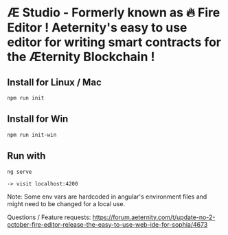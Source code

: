 # Æ Studio - Formerly known as 🔥 Fire Editor ! Aeternity's easy to use editor for writing smart contracts for the Æternity Blockchain !

## Install for Linux / Mac

```npm run init```


## Install for Win

```npm run init-win```

## Run with

```ng serve```

```-> visit localhost:4200 ```

Note: Some env vars are hardcoded in angular's environment files and might need to be changed for a local use.

Questions / Feature requests: https://forum.aeternity.com/t/update-no-2-october-fire-editor-release-the-easy-to-use-web-ide-for-sophia/4673
